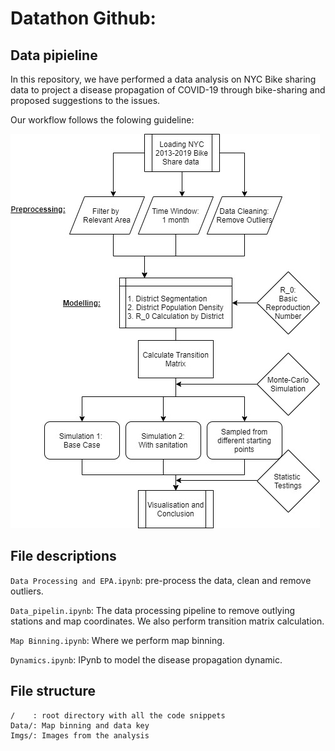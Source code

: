 # Datathon Github:

## Data pipieline
In this repository, we have performed a data analysis on NYC Bike sharing data to project a disease propagation of COVID-19 through bike-sharing and proposed suggestions to the issues.

Our workflow follows the folowing guideline:  

![alt text](imgs/flowchart.jpg)




## File descriptions
`Data Processing and EPA.ipynb`: pre-process the data, clean and remove outliers.

`Data_pipelin.ipynb`: The data processing pipeline to remove outlying stations and map coordinates. We also perform transition matrix calculation.

`Map Binning.ipynb`: Where we perform map binning. 

`Dynamics.ipynb`: IPynb to model the disease propagation dynamic.
  

## File structure
```
/    : root directory with all the code snippets
Data/: Map binning and data key
Imgs/: Images from the analysis

```

